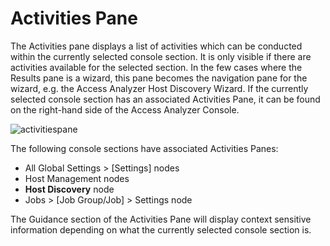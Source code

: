 # Activities Pane

The Activities pane displays a list of activities which can be conducted within the currently selected console section. It is only visible if there are activities available for the selected section. In the few cases where the Results pane is a wizard, this pane becomes the navigation pane for the wizard, e.g. the Access Analyzer Host Discovery Wizard. If the currently selected console section has an associated Activities Pane, it can be found on the right-hand side of the Access Analyzer Console.

![activitiespane](/img/product_docs/accessanalyzer/accessanalyzer/enterpriseauditor/admin/navigate/activitiespane.png)

The following console sections have associated Activities Panes:

- All Global Settings > [Settings] nodes
- Host Management nodes
- __Host Discovery__ node
- Jobs > [Job Group/Job] > Settings node

The Guidance section of the Activities Pane will display context sensitive information depending on what the currently selected console section is.
